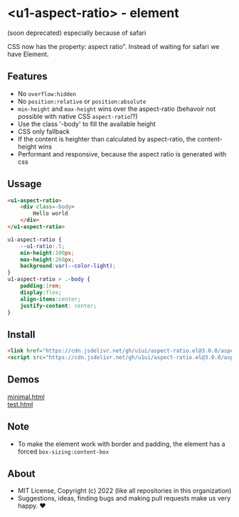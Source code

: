 # &lt;u1-aspect-ratio&gt; - element
(soon deprecated) especially because of safari

CSS now has the property: aspect ratio".
Instead of waiting for safari we have Element.

## Features

- No `overflow:hidden`
- No `position:relative` or `position:absolute`
- `min-height` and `max-height` wins over the aspect-ratio (behavoir not possible with native CSS `aspect-ratio`!?)
- Use the class '-body' to fill the available height
- CSS only fallback
- If the content is heighter than calculated by aspect-ratio, the content-height wins
- Performant and responsive, because the aspect ratio is generated with css

## Ussage

```html
<u1-aspect-ratio>
    <div class=-body>
        Hello world
    </div>
</u1-aspect-ratio>
```

```css
u1-aspect-ratio {
    --u1-ratio:.5;
    min-height:100px;
    max-height:260px;
    background:var(--color-light);
}
u1-aspect-ratio > .-body {
    padding:1rem;
    display:flex;
    align-items:center;
    justify-content: center;
}
```

## Install

```html
<link href="https://cdn.jsdelivr.net/gh/u1ui/aspect-ratio.el@3.0.0/aspect-ratio.min.css" rel=stylesheet>
<script src="https://cdn.jsdelivr.net/gh/u1ui/aspect-ratio.el@3.0.0/aspect-ratio.min.js" type=module>
```

## Demos

[minimal.html](http://gcdn.li/u1ui/aspect-ratio.el@main/tests/minimal.html)  
[test.html](http://gcdn.li/u1ui/aspect-ratio.el@main/tests/test.html)  

## Note

- To make the element work with border and padding, the element has a forced `box-sizing:content-box`

## About

- MIT License, Copyright (c) 2022 <u1> (like all repositories in this organization) <br>
- Suggestions, ideas, finding bugs and making pull requests make us very happy. ♥


